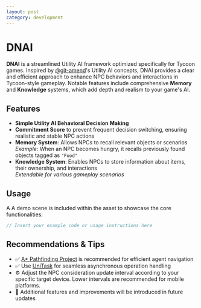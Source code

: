 ```yaml
---
layout: post
category: development
---
```


# DNAI

**DNAI** is a streamlined Utility AI framework optimized specifically for Tycoon games. Inspired by [@git-amend](https://www.youtube.com/@git-amend)'s Utility AI concepts, DNAI provides a clear and efficient approach to enhance NPC behaviors and interactions in Tycoon-style gameplay. Notable features include comprehensive **Memory** and **Knowledge** systems, which add depth and realism to your game's AI.

## Features

- **Simple Utility AI Behavioral Decision Making**
- **Commitment Score** to prevent frequent decision switching, ensuring realistic and stable NPC actions
- **Memory System**: Allows NPCs to recall relevant objects or scenarios  
  _Example_: When an NPC becomes hungry, it recalls previously found objects tagged as `"Food"`
- **Knowledge System**: Enables NPCs to store information about items, their ownership, and interactions  
  _Extendable for various gameplay scenarios_

## Usage
A
A demo scene is included within the asset to showcase the core functionalities:

```csharp
// Insert your example code or usage instructions here

```
## Recommendations & Tips

- ✅ [A* Pathfinding Project](https://arongranberg.com/astar/) is recommended for efficient agent navigation
- ✅ Use [UniTask](https://github.com/Cysharp/UniTask) for seamless asynchronous operation handling
- ⚙️ Adjust the NPC consideration update interval according to your specific target device. Lower intervals are recommended for mobile platforms.
- 🚧 Additional features and improvements will be introduced in future updates